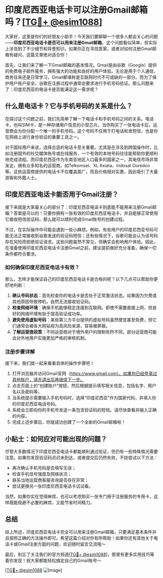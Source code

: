 # 印度尼西亚电话卡可以注册Gmail邮箱吗？[[TG💪+ @esim1088](https://t.me/s/esim1088)]

大家好，这里是你们的好朋友小助手！今天我们要聊聊一个很多人都会关心的问题——**印度尼西亚电话卡是否可以用来注册Gmail邮箱**。这个问题看似简单，但实际上涉及到了不少细节和背景知识。如果你正在寻找答案，或者对如何注册Gmail邮箱有疑问，这篇文章绝对适合你！

首先，让我们来了解一下Gmail邮箱的基本情况。Gmail是由谷歌（Google）提供的免费电子邮件服务，拥有强大的功能和良好的用户体验。无论是用于个人通信、商务往来还是日常学习，Gmail都堪称是互联网时代不可或缺的一部分。而为了保护用户账户安全，谷歌在注册过程中通常会要求进行手机号码验证。那么问题来了：印度尼西亚的电话卡是否能满足这一需求呢？

## 什么是电话卡？它与手机号码的关系是什么？

在探讨这个问题之前，我们先简单了解一下电话卡和手机号码之间的关系。电话卡，也叫SIM卡，是一种存储用户信息的小型芯片。当你购买了一张电话卡后，运营商会为你分配一个唯一的手机号码。这个号码不仅用于打电话和发短信，也是你在网络上进行身份验证的重要工具之一。

对于国际用户来说，选择合适的电话卡至关重要。尤其是在涉及到跨国操作时，比如注册国外的社交媒体账号或在线服务，一个有效的本地号码往往能帮助你更顺利地完成流程。而印度尼西亚作为东南亚地区人口最多的国家之一，其电信市场非常发达，拥有众多知名的运营商，如Telkomsel、XL Axiata、Indosat Ooredoo等。这些运营商提供的电话卡不仅覆盖面广，而且价格相对实惠，因此吸引了大量游客和外籍人士。

## 印度尼西亚电话卡能否用于Gmail注册？

接下来就是大家最关心的部分了：印度尼西亚电话卡到底能不能用来注册Gmail邮箱？答案是可以的！只要你拥有一张有效的印度尼西亚电话卡，并且能够正常使用它接收短信验证码，那么就可以顺利完成Gmail账号的创建过程。

不过，在实际操作中可能会遇到一些小麻烦。例如，有些用户的印度尼西亚号码可能无法正常接收到谷歌发送的验证码短信；还有些情况下，谷歌可能会认为该号码存在风险而拒绝验证请求。这些问题虽然不常见，但确实会影响用户体验。因此，在准备使用印度尼西亚电话卡注册Gmail之前，建议提前做好充分准备，确保一切条件都符合要求。

### 如何确保印度尼西亚电话卡有效？

那么，怎样才能保证自己的印度尼西亚电话卡是合格的呢？以下几点可以帮助你更好地判断：

1. **确认号码状态**：首先检查你的电话卡是否处于正常激活状态。如果因为欠费或其他原因导致停机，自然无法接收验证码。
2. **检查网络环境**：确保手机能够稳定连接到互联网。即使不需要直接上网，但良好的网络环境有助于提高验证成功率。
3. **避免使用虚拟号码**：某些第三方平台提供的虚拟号码虽然便宜甚至免费，但它们通常会被各大网站视为高风险来源，容易被屏蔽。
4. **了解运营商政策**：不同运营商对于境外用户的限制有所不同，部分运营商可能会对外地用户实施更加严格的审核机制。

### 注册步骤详解

接下来，我们就一起来看看具体的操作步骤吧！

1. 打开浏览器并访问Gmail官网（https://www.gmail.com）。如果你已经登录过其他账户，请先退出后再继续下一步。
2. 点击页面上的“创建账户”按钮，然后根据提示填写相关信息，包括名字、用户名以及密码等。
3. 当系统提示需要输入手机号码时，选择“印度尼西亚”作为国家代码，并填入你的印度尼西亚电话号码。
4. 系统会立即向你的手机号发送一条包含验证码的短信。请尽快查看并输入正确的内容。
5. 完成上述步骤后，你就成功创建了一个全新的Gmail邮箱啦！

## 小贴士：如何应对可能出现的问题？

尽管大多数情况下印度尼西亚电话卡都能顺利通过验证，但仍有一些特殊情况需要注意。如果你发现验证码迟迟未到达，或者提交后仍然失败，不妨尝试以下方法：

- 再次确认手机号码是否填写无误；
- 检查手机信号强度及网络状况；
- 联系当地运营商客服咨询是否存在异常；
- 尝试更换另一张印度尼西亚电话卡试试看。

当然，如果你实在觉得麻烦，也可以考虑购买一张专门用于注册服务的专用卡，这样既能规避不必要的麻烦，又能节省时间精力。

## 总结

综上所述，印度尼西亚电话卡完全可以用来注册Gmail邮箱，只要满足基本条件并且按照正确的方法操作即可。希望这篇介绍对你有所帮助！如果你还有其他关于电话卡或Gmail注册方面的问题，欢迎随时留言交流哦～

最后，别忘了关注我们的官方频道[[TG💪+ @esim1088](https://t.me/s/esim1088)]，那里有更多实用技巧等着你发现！祝大家都能轻松搞定自己的Gmail账号～

[[TG💪+ @esim1088](https://t.me/s/esim1088) ![Image](https://i.postimg.cc/4NQfJmqS/Snipaste-2025-05-13-00-14-12.png)]